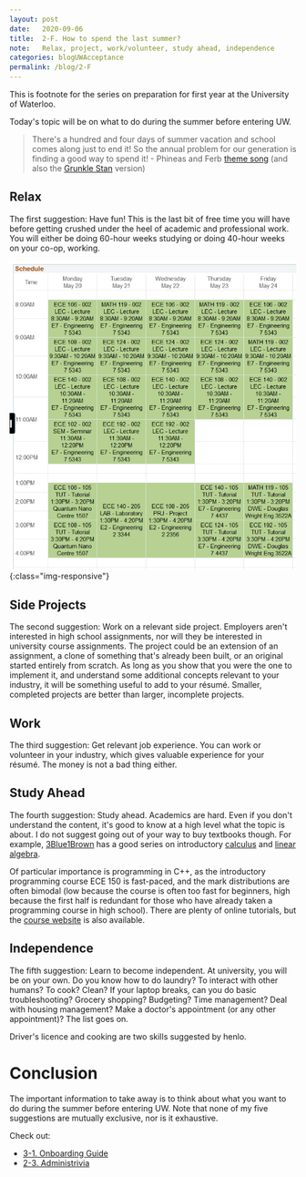 ```yaml
---
layout: post
date:   2020-09-06
title:  2-F. How to spend the last summer?
note:   Relax, project, work/volunteer, study ahead, independence
categories: blogUWAcceptance
permalink: /blog/2-F
---
```

This is footnote for the series on preparation for first year at the University of Waterloo.

Today's topic will be on what to do during the summer before entering UW.

> There's a hundred and four days of summer vacation and school comes along just to end it! So the annual problem for our generation is finding a good way to spend it! - Phineas and Ferb [theme song](https://www.youtube.com/watch?v=NkQrKxTFARM) (and also the [Grunkle Stan](https://www.youtube.com/watch?v=k6_uybRbvZw) version)

## Relax

The first suggestion: Have fun! This is the last bit of free time you will have before getting crushed under the heel of academic and professional work. You will either be doing 60-hour weeks studying or doing 40-hour weeks on your co-op, working.

![1B Schedule](/images/Schedule_1B.png){:class="img-responsive"}

## Side Projects

The second suggestion: Work on a relevant side project. Employers aren't interested in high school assignments, nor will they be interested in university course assignments. The project could be an extension of an assignment, a clone of something that's already been built, or an original started entirely from scratch. As long as you show that you were the one to implement it, and understand some additional concepts relevant to your industry, it will be something useful to add to your r&eacute;sum&eacute;. Smaller, completed projects are better than larger, incomplete projects.

## Work

The third suggestion: Get relevant job experience. You can work or volunteer in your industry, which gives valuable experience for your r&eacute;sum&eacute;. The money is not a bad thing either.

## Study Ahead

The fourth suggestion: Study ahead. Academics are hard. Even if you don't understand the content, it's good to know at a high level what the topic is about. I do not suggest going out of your way to buy textbooks though. For example, [3Blue1Brown](https://www.youtube.com/channel/UCYO_jab_esuFRV4b17AJtAw) has a good series on introductory [calculus](https://www.youtube.com/playlist?list=PLZHQObOWTQDMsr9K-rj53DwVRMYO3t5Yr) and [linear algebra](https://www.youtube.com/playlist?list=PLZHQObOWTQDPD3MizzM2xVFitgF8hE_ab).

Of particular importance is programming in C++, as the introductory programming course ECE 150 is fast-paced, and the mark distributions are often bimodal (low because the course is often too fast for beginners, high because the first half is redundant for those who have already taken a programming course in high school). There are plenty of online tutorials, but the [course website](https://ece.uwaterloo.ca/~ece150/) is also available.

## Independence

The fifth suggestion: Learn to become independent. At university, you will be on your own. Do you know how to do laundry? To interact with other humans? To cook? Clean? If your laptop breaks, can you do basic troubleshooting? Grocery shopping? Budgeting? Time management? Deal with housing management? Make a doctor's appointment (or any other appointment)? The list goes on.

Driver's licence and cooking are two skills suggested by henlo.

# Conclusion

The important information to take away is to think about what you want to do during the summer before entering UW. Note that none of my five suggestions are mutually exclusive, nor is it exhaustive.

Check out:

* [3-1. Onboarding Guide](/blog/3-1)
* [2-3. Administrivia](/blog/2-3)
